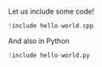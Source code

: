 Let us include some code!

```cpp
!include hello-world.cpp
```

And also in Python

```py
!include hello-world.py
```
